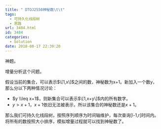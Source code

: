 ```yaml
---
title: " DTOJ2550神秘数\t\t"
tags:
  - 可持久化线段树
  - 思路
url: 3484.html
id: 3484
categories:
  - Solution
date: 2018-08-17 22:39:20
---
```


神题。

增量分析这个问题。

假设当前的集合，可以表示$\[1,x\]$之间的数，神秘数为x+1。新加入一个数y，那么分以下两种情况讨论：

*   $y \\leq x+1$，则新集合可以表示$\[1,x+y\]$内的所有数字。
*   $y>x+1$，$x+1$依旧无法被表示，所以该集合的神秘数还是$x+1$。

那么我们可持久化线段树，按照序列顺序为时间轴维护，每次查询\[l-1,r\]时间内。将所有的数按照大小排序，模拟增量过程就可以找到神秘数了。